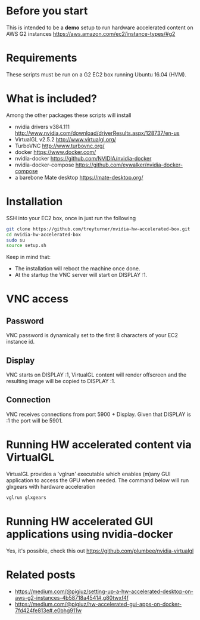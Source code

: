 # Before you start
This is intended to be a **demo** setup to run hardware accelerated content on AWS G2 instances https://aws.amazon.com/ec2/instance-types/#g2

# Requirements
These scripts must be run on a G2 EC2 box running Ubuntu 16.04 (HVM).

# What is included?
Among the other packages these scripts will install
- nvidia drivers v384.111 http://www.nvidia.com/download/driverResults.aspx/128737/en-us
- VirtualGL v2.5.2 http://www.virtualgl.org/
- TurboVNC http://www.turbovnc.org/
- docker https://www.docker.com/
- nvidia-docker https://github.com/NVIDIA/nvidia-docker
- nvidia-docker-compose https://github.com/eywalker/nvidia-docker-compose
- a barebone Mate desktop https://mate-desktop.org/

# Installation
SSH into your EC2 box, once in just run the following
```bash
git clone https://github.com/treyturner/nvidia-hw-accelerated-box.git
cd nvidia-hw-accelerated-box
sudo su
source setup.sh
```
Keep in mind that:
- The installation will reboot the machine once done.
- At the startup the VNC server will start on DISPLAY :1.

# VNC access
## Password
VNC password is dynamically set to the first 8 characters of your EC2 instance id.
## Display
VNC starts on DISPLAY :1, VirtualGL content will render offscreen and the resulting image will be copied to DISPLAY :1.
## Connection
VNC receives connections from port 5900 + Display.
Given that DISPLAY is :1 the port will be 5901.

# Running HW accelerated content via VirtualGL
VirtualGL provides a 'vglrun' executable which enables (m)any GUI application to access the GPU when needed.
The command below will run glxgears with hardware acceleration
```bash
vglrun glxgears
```

# Running HW accelerated GUI applications using nvidia-docker
Yes, it's possible, check this out
https://github.com/plumbee/nvidia-virtualgl

# Related posts
- https://medium.com/@pigiuz/setting-up-a-hw-accelerated-desktop-on-aws-g2-instances-4b58718a4541#.g80twxf4f
- https://medium.com/@pigiuz/hw-accelerated-gui-apps-on-docker-7fd424fe813e#.e0bhg911w
